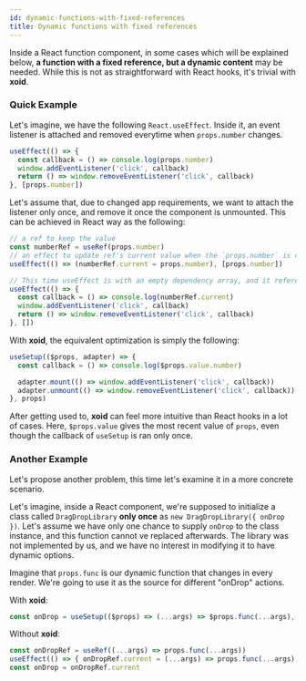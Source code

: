 ```yaml
---
id: dynamic-functions-with-fixed-references
title: Dynamic functions with fixed references
---
```


Inside a React function component, in some cases which will be explained below, **a function with a fixed reference, but a dynamic content** may be needed. While this is not as straightforward with React hooks, it's trivial with **xoid**.

### Quick Example

Let's imagine, we have the following `React.useEffect`. Inside it, an event listener is attached and removed everytime when `props.number` changes.

```js
useEffect(() => {
  const callback = () => console.log(props.number)
  window.addEventListener('click', callback)
  return () => window.removeEventListener('click', callback)
}, [props.number])
```

Let's assume that, due to changed app requirements, we want to attach the listener only once, and remove it once the component is unmounted. This can be achieved in React way as the following:

```js
// a ref to keep the value
const numberRef = useRef(props.number)
// an effect to update ref's current value when the `props.number` is changed
useEffect(() => (numberRef.current = props.number), [props.number])

// This time useEffect is with an empty dependency array, and it references the ref.
useEffect(() => {
  const callback = () => console.log(numberRef.current)
  window.addEventListener('click', callback)
  return () => window.removeEventListener('click', callback)
}, [])
```

With **xoid**, the equivalent optimization is simply the following:

```js
useSetup(($props, adapter) => {
  const callback = () => console.log($props.value.number)

  adapter.mount(() => window.addEventListener('click', callback))
  adapter.unmount(() => window.removeEventListener('click', callback))
}, props)
```

After getting used to, **xoid** can feel more intuitive than React hooks in a lot of cases. Here, `$props.value` gives the most recent value of `props`, even though the callback of `useSetup` is ran only once.

### Another Example

Let's propose another problem, this time let's examine it in a more concrete scenario.

Let's imagine, inside a React component, we're supposed to initialize a class called `DragDropLibrary` **only once** as `new DragDropLibrary({ onDrop })`. Let's assume we have only one chance to supply `onDrop` to the class instance, and this function cannot ve replaced afterwards. The library was not implemented by us, and we have no interest in modifying it to have dynamic options.

Imagine that `props.func` is our dynamic function that changes in every render. We're going to use it as the source for different "onDrop" actions.

With **xoid**:
```js
const onDrop = useSetup(($props) => (...args) => $props.func(...args), props)
```

Without **xoid**: 
```js
const onDropRef = useRef((...args) => props.func(...args))
useEffect(() => { onDropRef.current = (...args) => props.func(...args) }, [props.func])
const onDrop = onDropRef.current 
```
